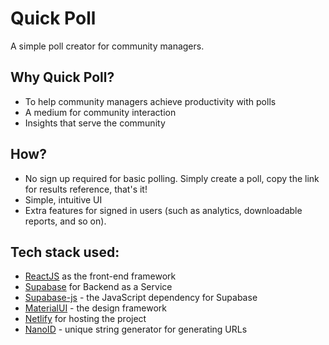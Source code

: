 # Quick Poll

A simple poll creator for community managers.

## Why Quick Poll?
- To help community managers achieve productivity with polls
- A medium for community interaction
- Insights that serve the community

## How?
- No sign up required for basic polling. Simply create a poll, copy the link for results reference, that's it!
- Simple, intuitive UI
- Extra features for signed in users (such as analytics, downloadable reports, and so on).

## Tech stack used:

- [ReactJS](https://reactjs.org) as the front-end framework
- [Supabase](https://supabase.com) for Backend as a Service
- [Supabase-js](https://www.npmjs.com/package/@supabase/supabase-js) - the JavaScript dependency for Supabase
- [MaterialUI](https://mui.com) - the design framework
- [Netlify](https://netlify.com) for hosting the project
- [NanoID](https://github.com/ai/nanoid) - unique string generator for generating URLs